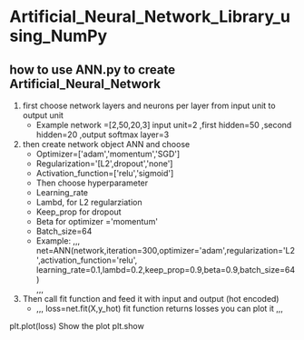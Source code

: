 # Artificial_Neural_Network_Library_using_NumPy
## how to use ANN.py to create Artificial_Neural_Network 

1. first choose network layers and neurons per layer from input unit to output unit 
   * Example network =[2,50,20,3] input unit=2 ,first hidden=50 ,second hidden=20 ,output softmax layer=3
2. then create network object ANN and choose 
   *  Optimizer=['adam','momentum','SGD']
   *  Regularization='[L2',dropout','none']
   *  Activation_function=['relu','sigmoid']
   *  Then choose hyperparameter
   *  Learning_rate
   *  Lambd, for L2 regularziation 
   *  Keep_prop for dropout
   *  Beta for optimizer ='momentum' 
   *  Batch_size=64
   *    Example: 
        ,,,
        net=ANN(network,iteration=300,optimizer='adam',regularization='L2',activation_function='relu',
                        learning_rate=0.1,lambd=0.2,keep_prop=0.9,beta=0.9,batch_size=64)    
        ,,,
3. Then call fit function and feed it with input and output (hot encoded)
   *  ,,,
      loss=net.fit(X,y_hot) fit function returns losses you can plot it
      ,,,

plt.plot(loss)
Show the plot
plt.show

